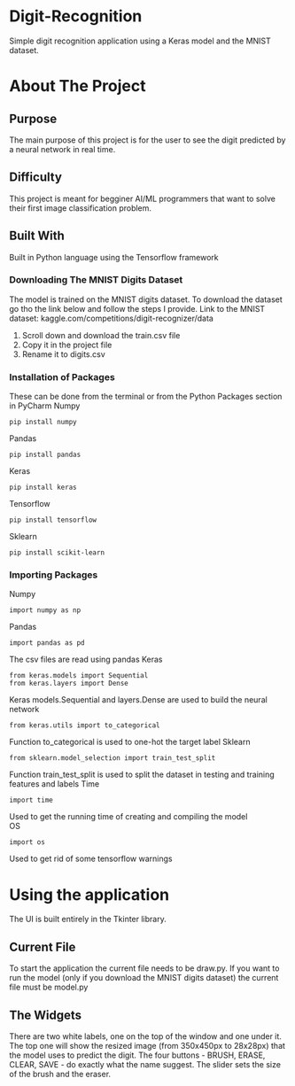 # Digit-Recognition
Simple digit recognition application using a Keras model and the MNIST dataset.


# About The Project
## Purpose 
The main purpose of this project is for the user to see the digit predicted by a neural network in real time. 
## Difficulty
This project is meant for begginer AI/ML programmers that want to solve their first image classification problem.

## Built With
Built in Python language using the Tensorflow framework

### Downloading The MNIST Digits Dataset
The model is trained on the MNIST digits dataset. To download the dataset go tho the link below and follow the steps I provide.
Link to the MNIST dataset: kaggle.com/competitions/digit-recognizer/data
1. Scroll down and download the train.csv file
2. Copy it in the project file
3. Rename it to digits.csv

### Installation of Packages
These can be done from the terminal or from the Python Packages section in PyCharm
Numpy
```
pip install numpy
```
Pandas 
```
pip install pandas
```
Keras 
```
pip install keras
```
Tensorflow 
```
pip install tensorflow
```
Sklearn
```
pip install scikit-learn
```

### Importing Packages
Numpy
```
import numpy as np
```
Pandas 
```
import pandas as pd
```
The csv files are read using pandas
Keras 
```
from keras.models import Sequential 
from keras.layers import Dense
```
Keras models.Sequential and layers.Dense are used to build the neural network
```
from keras.utils import to_categorical
```
Function to_categorical is used to one-hot the target label
Sklearn
```
from sklearn.model_selection import train_test_split
```
Function train_test_split is used to split the dataset in testing and training features and labels
Time 
```
import time
```
Used to get the running time of creating and compiling the model  
OS 
```
import os
```
Used to get rid of some tensorflow warnings

# Using the application
The UI is built entirely in the Tkinter library.

## Current File
To start the application the current file needs to be draw.py. If you want to run the model (only if you download the MNIST digits dataset) the current file must be model.py

## The Widgets
There are two white labels, one on the top of the window and one under it. The top one will show the resized image (from 350x450px to 28x28px) that the model uses to predict the digit.
The four buttons - BRUSH, ERASE, CLEAR, SAVE - do exactly what the name suggest.
The slider sets the size of the brush and the eraser.

